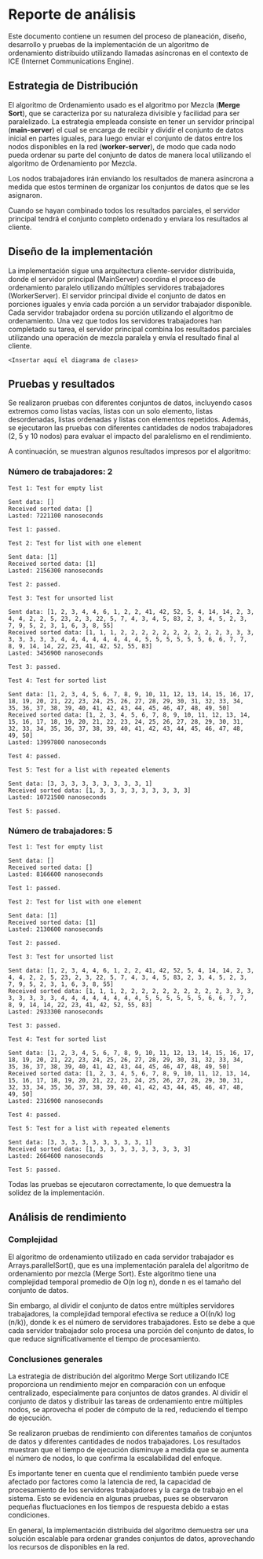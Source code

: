 # Reporte de análisis

Este documento contiene un resumen del proceso de planeación, diseño, desarrollo y pruebas de la implementación de un algoritmo de ordenamiento distribuido utilizando llamadas asíncronas en el contexto de ICE (Internet Communications Engine).

## Estrategia de Distribución

El algoritmo de Ordenamiento usado es el algoritmo por Mezcla (**Merge Sort**), que se caracteriza por su naturaleza divisible y facilidad para ser paralelizado. La estrategia empleada consiste en tener un servidor principal (**main-server**) el cual se encarga de recibir y dividir el conjunto de datos inicial en partes iguales, para luego enviar el conjunto de datos entre los nodos disponibles en la red (**worker-server**), de modo que cada nodo pueda ordenar su parte del conjunto de datos de manera local utilizando el algoritmo de Ordenamiento por Mezcla.

Los nodos trabajadores irán enviando los resultados de manera asíncrona a medida que estos terminen de organizar los conjuntos de datos que se les asignaron.

Cuando se hayan combinado todos los resultados parciales, el servidor principal tendrá el conjunto completo ordenado y enviara los resultados al cliente.

## Diseño de la implementación

La implementación sigue una arquitectura cliente-servidor distribuida, donde el servidor principal (MainServer) coordina el proceso de ordenamiento paralelo utilizando múltiples servidores trabajadores (WorkerServer). El servidor principal divide el conjunto de datos en porciones iguales y envía cada porción a un servidor trabajador disponible. Cada servidor trabajador ordena su porción utilizando el algoritmo de ordenamiento. Una vez que todos los servidores trabajadores han completado su tarea, el servidor principal combina los resultados parciales utilizando una operación de mezcla paralela y envía el resultado final al cliente.

`<Insertar aquí el diagrama de clases>`

## Pruebas y resultados

Se realizaron pruebas con diferentes conjuntos de datos, incluyendo casos extremos como listas vacías, listas con un solo elemento, listas desordenadas, listas ordenadas y listas con elementos repetidos. Además, se ejecutaron las pruebas con diferentes cantidades de nodos trabajadores (2, 5 y 10 nodos) para evaluar el impacto del paralelismo en el rendimiento. 

A continuación, se muestran algunos resultados impresos por el algoritmo:

### Número de trabajadores: 2

```
Test 1: Test for empty list

Sent data: []
Received sorted data: []
Lasted: 7221100 nanoseconds

Test 1: passed.
```

```
Test 2: Test for list with one element

Sent data: [1]
Received sorted data: [1]
Lasted: 2156300 nanoseconds

Test 2: passed.
```

```
Test 3: Test for unsorted list

Sent data: [1, 2, 3, 4, 4, 6, 1, 2, 2, 41, 42, 52, 5, 4, 14, 14, 2, 3, 4, 4, 2, 2, 5, 23, 2, 3, 22, 5, 7, 4, 3, 4, 5, 83, 2, 3, 4, 5, 2, 3, 7, 9, 5, 2, 3, 1, 6, 3, 8, 55]
Received sorted data: [1, 1, 1, 2, 2, 2, 2, 2, 2, 2, 2, 2, 2, 3, 3, 3, 3, 3, 3, 3, 3, 4, 4, 4, 4, 4, 4, 4, 4, 5, 5, 5, 5, 5, 5, 6, 6, 7, 7, 8, 9, 14, 14, 22, 23, 41, 42, 52, 55, 83]
Lasted: 3456900 nanoseconds

Test 3: passed.
```

```
Test 4: Test for sorted list

Sent data: [1, 2, 3, 4, 5, 6, 7, 8, 9, 10, 11, 12, 13, 14, 15, 16, 17, 18, 19, 20, 21, 22, 23, 24, 25, 26, 27, 28, 29, 30, 31, 32, 33, 34, 35, 36, 37, 38, 39, 40, 41, 42, 43, 44, 45, 46, 47, 48, 49, 50]
Received sorted data: [1, 2, 3, 4, 5, 6, 7, 8, 9, 10, 11, 12, 13, 14, 15, 16, 17, 18, 19, 20, 21, 22, 23, 24, 25, 26, 27, 28, 29, 30, 31, 32, 33, 34, 35, 36, 37, 38, 39, 40, 41, 42, 43, 44, 45, 46, 47, 48, 49, 50]
Lasted: 13997800 nanoseconds

Test 4: passed.
```

```
Test 5: Test for a list with repeated elements

Sent data: [3, 3, 3, 3, 3, 3, 3, 3, 3, 1]
Received sorted data: [1, 3, 3, 3, 3, 3, 3, 3, 3, 3]
Lasted: 10721500 nanoseconds

Test 5: passed.
```

### Número de trabajadores: 5

```
Test 1: Test for empty list

Sent data: []
Received sorted data: []
Lasted: 8166600 nanoseconds

Test 1: passed.
```

```
Test 2: Test for list with one element

Sent data: [1]
Received sorted data: [1]
Lasted: 2130600 nanoseconds

Test 2: passed.
```

```
Test 3: Test for unsorted list

Sent data: [1, 2, 3, 4, 4, 6, 1, 2, 2, 41, 42, 52, 5, 4, 14, 14, 2, 3, 4, 4, 2, 2, 5, 23, 2, 3, 22, 5, 7, 4, 3, 4, 5, 83, 2, 3, 4, 5, 2, 3, 7, 9, 5, 2, 3, 1, 6, 3, 8, 55]
Received sorted data: [1, 1, 1, 2, 2, 2, 2, 2, 2, 2, 2, 2, 2, 3, 3, 3, 3, 3, 3, 3, 3, 4, 4, 4, 4, 4, 4, 4, 4, 5, 5, 5, 5, 5, 5, 6, 6, 7, 7, 8, 9, 14, 14, 22, 23, 41, 42, 52, 55, 83]
Lasted: 2933300 nanoseconds

Test 3: passed.
```

```
Test 4: Test for sorted list

Sent data: [1, 2, 3, 4, 5, 6, 7, 8, 9, 10, 11, 12, 13, 14, 15, 16, 17, 18, 19, 20, 21, 22, 23, 24, 25, 26, 27, 28, 29, 30, 31, 32, 33, 34, 35, 36, 37, 38, 39, 40, 41, 42, 43, 44, 45, 46, 47, 48, 49, 50]
Received sorted data: [1, 2, 3, 4, 5, 6, 7, 8, 9, 10, 11, 12, 13, 14, 15, 16, 17, 18, 19, 20, 21, 22, 23, 24, 25, 26, 27, 28, 29, 30, 31, 32, 33, 34, 35, 36, 37, 38, 39, 40, 41, 42, 43, 44, 45, 46, 47, 48, 49, 50]
Lasted: 2316900 nanoseconds

Test 4: passed.
```

```
Test 5: Test for a list with repeated elements

Sent data: [3, 3, 3, 3, 3, 3, 3, 3, 3, 1]
Received sorted data: [1, 3, 3, 3, 3, 3, 3, 3, 3, 3]
Lasted: 2664600 nanoseconds

Test 5: passed.
```

Todas las pruebas se ejecutaron correctamente, lo que demuestra la solidez de la implementación.

## Análisis de rendimiento

### Complejidad

El algoritmo de ordenamiento utilizado en cada servidor trabajador es Arrays.parallelSort(), que es una implementación paralela del algoritmo de ordenamiento por mezcla (Merge Sort). Este algoritmo tiene una complejidad temporal promedio de O(n log n), donde n es el tamaño del conjunto de datos.

Sin embargo, al dividir el conjunto de datos entre múltiples servidores trabajadores, la complejidad temporal efectiva se reduce a O((n/k) log (n/k)), donde k es el número de servidores trabajadores. Esto se debe a que cada servidor trabajador solo procesa una porción del conjunto de datos, lo que reduce significativamente el tiempo de procesamiento.

### Conclusiones generales

La estrategia de distribución del algoritmo Merge Sort utilizando ICE proporciona un rendimiento mejor en comparación con un enfoque centralizado, especialmente para conjuntos de datos grandes. Al dividir el conjunto de datos y distribuir las tareas de ordenamiento entre múltiples nodos, se aprovecha el poder de cómputo de la red, reduciendo el tiempo de ejecución.

Se realizaron pruebas de rendimiento con diferentes tamaños de conjuntos de datos y diferentes cantidades de nodos trabajadores. Los resultados muestran que el tiempo de ejecución disminuye a medida que se aumenta el número de nodos, lo que confirma la escalabilidad del enfoque.

Es importante tener en cuenta que el rendimiento también puede verse afectado por factores como la latencia de red, la capacidad de procesamiento de los servidores trabajadores y la carga de trabajo en el sistema. Esto se evidencia en algunas pruebas, pues se observaron pequeñas fluctuaciones en los tiempos de respuesta debido a estas condiciones.

En general, la implementación distribuida del algoritmo demuestra ser una solución escalable para ordenar grandes conjuntos de datos, aprovechando los recursos de disponibles en la red.
